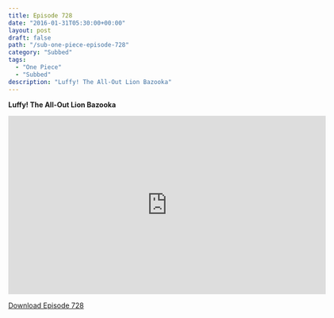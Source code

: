 ```yaml
---
title: Episode 728
date: "2016-01-31T05:30:00+00:00"
layout: post
draft: false
path: "/sub-one-piece-episode-728"
category: "Subbed"
tags:
  - "One Piece"
  - "Subbed"
description: "Luffy! The All-Out Lion Bazooka"
---
```


**Luffy! The All-Out Lion Bazooka**

<iframe width="640" height="360" src="https://www.rapidvideo.com/e/G6FRPGM5G5" frameborder="0" marginwidth=0 marginheight=0 scrolling=no allowfullscreen></iframe>

<a href="http://ouo.io/qs/eCodkFEQ?s=https://rapidvid.to/d/https://www.rapidvideo.com/e/G6FRPGM5G5">Download Episode 728</a>
